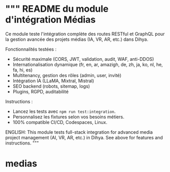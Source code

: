 """
README du module d'intégration Médias
====================================

Ce module teste l'intégration complète des routes RESTful et GraphQL pour la gestion avancée des projets médias (IA, VR, AR, etc.) dans Dihya.

Fonctionnalités testées :
- Sécurité maximale (CORS, JWT, validation, audit, WAF, anti-DDOS)
- Internationalisation dynamique (fr, en, ar, amazigh, de, zh, ja, ko, nl, he, fa, hi, es)
- Multitenancy, gestion des rôles (admin, user, invité)
- Intégration IA (LLaMA, Mixtral, Mistral)
- SEO backend (robots, sitemap, logs)
- Plugins, RGPD, auditabilité

Instructions :
- Lancez les tests avec `npm run test:integration`.
- Personnalisez les fixtures selon vos besoins métiers.
- 100% compatible CI/CD, Codespaces, Linux.

ENGLISH:
This module tests full-stack integration for advanced media project management (AI, VR, AR, etc.) in Dihya. See above for features and instructions.
"""

# medias
